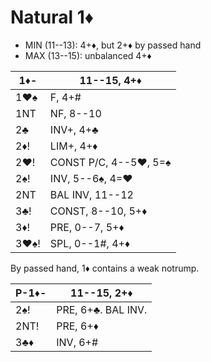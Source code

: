 # Natural 1♦

- MIN (11--13): 4+♦, but 2+♦ by passed hand
- MAX (13--15): unbalanced 4+♦

| 1♦-  | 11--15, 4+♦ |
|------|-------------|
| 1♥♠  | F, 4+#
| 1NT  | NF, 8--10
| 2♣   | INV+, 4+♣
| 2♦!  | LIM+, 4+♦
| 2♥!  | CONST P/C, 4--5♥, 5=♠
| 2♠!  | INV, 5--6♠, 4=♥
| 2NT  | BAL INV, 11--12
| 3♣!  | CONST, 8--10, 5+♦
| 3♦!  | PRE, 0--7, 5+♦
| 3♥♠! | SPL, 0--1#, 4+♦

By passed hand, 1♦ contains a weak notrump.

| P-1♦- | 11--15, 2+♦ |
|-------|-------------|
| 2♠!   | PRE, 6+♣.  BAL INV.
| 2NT!  | PRE, 6+♦
| 3♣♦   | INV, 6+#
